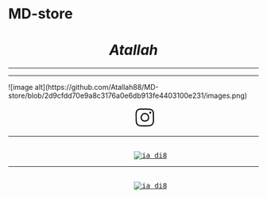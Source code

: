 # MD-store
<html>
<head>

</head>

<body>
<h1 style="text-align:center;"><i>Atallah</i></h1>
<hr>
<hr> 
![image alt](https://github.com/Atallah88/MD-store/blob/2d9cfdd70e9a8c3176a0e6db913fe4403100e231/images.png)  
<pre>
                              <a href="https://www.instagram.com/ia_di8"><img src="https://github.com/Atallah88/MD-store/blob/2d9cfdd70e9a8c3176a0e6db913fe4403100e231/images.png" alt="ia_di8" style="width:42px;height:42px;"></a>
<hr>                             
                              <a href="https://www.tiktok.com/@ia_di8?lang=en"><img src="Pic/download.png" alt="ia_di8" style="width:42px;height:42px;"></a>
<hr>                          
                              <a href="https://accounts.snapchat.com/v2/welcome"><img src="Pic/download (1).png" alt="ia_di8" style="width:42px;height:42px;"></a>
</pre>
</body>
</html>
